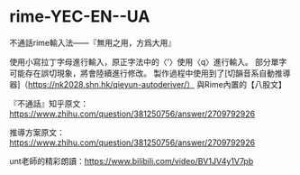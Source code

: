 # rime-YEC-EN--UA
不通話rime輸入法——『無用之用，方爲大用』

使用小寫拉丁字母進行輸入，原正字法中的〈’〉使用〈q〉進行輸入。
部分單字可能存在誤切現象，將會陸續進行修改。
製作過程中使用到了[切韻音系自動推導器]（https://nk2028.shn.hk/qieyun-autoderiver/）
與Rime內置的【八股文】


『不通話』知乎原文：https://www.zhihu.com/question/381250756/answer/2709792926

推導方案原文：https://www.zhihu.com/question/381250756/answer/2709792926

unt老師的精彩朗讀：https://www.bilibili.com/video/BV1JV4y1V7pb
